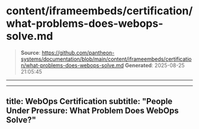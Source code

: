 # content/iframeembeds/certification/what-problems-does-webops-solve.md

> **Source**: https://github.com/pantheon-systems/documentation/blob/main/content/iframeembeds/certification/what-problems-does-webops-solve.md
> **Generated**: 2025-08-25 21:05:45

---

---
title: WebOps Certification
subtitle: "People Under Pressure: What Problem Does WebOps Solve?"
---

<Partial file="certification-guide/what-problems-does-webops-solve.md" />
